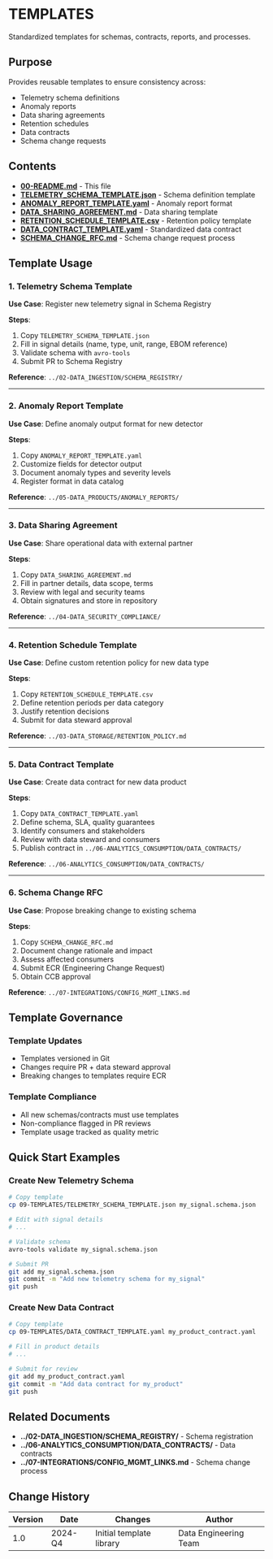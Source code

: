 # TEMPLATES

Standardized templates for schemas, contracts, reports, and processes.

## Purpose

Provides reusable templates to ensure consistency across:
- Telemetry schema definitions
- Anomaly reports
- Data sharing agreements
- Retention schedules
- Data contracts
- Schema change requests

## Contents

- [**00-README.md**](00-README.md) - This file
- [**TELEMETRY_SCHEMA_TEMPLATE.json**](TELEMETRY_SCHEMA_TEMPLATE.json) - Schema definition template
- [**ANOMALY_REPORT_TEMPLATE.yaml**](ANOMALY_REPORT_TEMPLATE.yaml) - Anomaly report format
- [**DATA_SHARING_AGREEMENT.md**](DATA_SHARING_AGREEMENT.md) - Data sharing template
- [**RETENTION_SCHEDULE_TEMPLATE.csv**](RETENTION_SCHEDULE_TEMPLATE.csv) - Retention policy template
- [**DATA_CONTRACT_TEMPLATE.yaml**](DATA_CONTRACT_TEMPLATE.yaml) - Standardized data contract
- [**SCHEMA_CHANGE_RFC.md**](SCHEMA_CHANGE_RFC.md) - Schema change request process

## Template Usage

### 1. Telemetry Schema Template

**Use Case**: Register new telemetry signal in Schema Registry

**Steps**:
1. Copy `TELEMETRY_SCHEMA_TEMPLATE.json`
2. Fill in signal details (name, type, unit, range, EBOM reference)
3. Validate schema with `avro-tools`
4. Submit PR to Schema Registry

**Reference**: `../02-DATA_INGESTION/SCHEMA_REGISTRY/`

---

### 2. Anomaly Report Template

**Use Case**: Define anomaly output format for new detector

**Steps**:
1. Copy `ANOMALY_REPORT_TEMPLATE.yaml`
2. Customize fields for detector output
3. Document anomaly types and severity levels
4. Register format in data catalog

**Reference**: `../05-DATA_PRODUCTS/ANOMALY_REPORTS/`

---

### 3. Data Sharing Agreement

**Use Case**: Share operational data with external partner

**Steps**:
1. Copy `DATA_SHARING_AGREEMENT.md`
2. Fill in partner details, data scope, terms
3. Review with legal and security teams
4. Obtain signatures and store in repository

**Reference**: `../04-DATA_SECURITY_COMPLIANCE/`

---

### 4. Retention Schedule Template

**Use Case**: Define custom retention policy for new data type

**Steps**:
1. Copy `RETENTION_SCHEDULE_TEMPLATE.csv`
2. Define retention periods per data category
3. Justify retention decisions
4. Submit for data steward approval

**Reference**: `../03-DATA_STORAGE/RETENTION_POLICY.md`

---

### 5. Data Contract Template

**Use Case**: Create data contract for new data product

**Steps**:
1. Copy `DATA_CONTRACT_TEMPLATE.yaml`
2. Define schema, SLA, quality guarantees
3. Identify consumers and stakeholders
4. Review with data steward and consumers
5. Publish contract in `../06-ANALYTICS_CONSUMPTION/DATA_CONTRACTS/`

**Reference**: `../06-ANALYTICS_CONSUMPTION/DATA_CONTRACTS/`

---

### 6. Schema Change RFC

**Use Case**: Propose breaking change to existing schema

**Steps**:
1. Copy `SCHEMA_CHANGE_RFC.md`
2. Document change rationale and impact
3. Assess affected consumers
4. Submit ECR (Engineering Change Request)
5. Obtain CCB approval

**Reference**: `../07-INTEGRATIONS/CONFIG_MGMT_LINKS.md`

## Template Governance

### Template Updates
- Templates versioned in Git
- Changes require PR + data steward approval
- Breaking changes to templates require ECR

### Template Compliance
- All new schemas/contracts must use templates
- Non-compliance flagged in PR reviews
- Template usage tracked as quality metric

## Quick Start Examples

### Create New Telemetry Schema
```bash
# Copy template
cp 09-TEMPLATES/TELEMETRY_SCHEMA_TEMPLATE.json my_signal.schema.json

# Edit with signal details
# ...

# Validate schema
avro-tools validate my_signal.schema.json

# Submit PR
git add my_signal.schema.json
git commit -m "Add new telemetry schema for my_signal"
git push
```

### Create New Data Contract
```bash
# Copy template
cp 09-TEMPLATES/DATA_CONTRACT_TEMPLATE.yaml my_product_contract.yaml

# Fill in product details
# ...

# Submit for review
git add my_product_contract.yaml
git commit -m "Add data contract for my_product"
git push
```

## Related Documents

- **../02-DATA_INGESTION/SCHEMA_REGISTRY/** - Schema registration
- **../06-ANALYTICS_CONSUMPTION/DATA_CONTRACTS/** - Data contracts
- **../07-INTEGRATIONS/CONFIG_MGMT_LINKS.md** - Schema change process

## Change History

| Version | Date    | Changes                         | Author          |
|---------|---------|----------------------------------|--------------------|
| 1.0     | 2024-Q4 | Initial template library        | Data Engineering Team |
